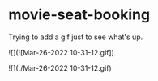 # movie-seat-booking

Trying to add a gif just to see what's up.

![](![Mar-26-2022 10-31-12.gif])

![](./Mar-26-2022 10-31-12.gif)
